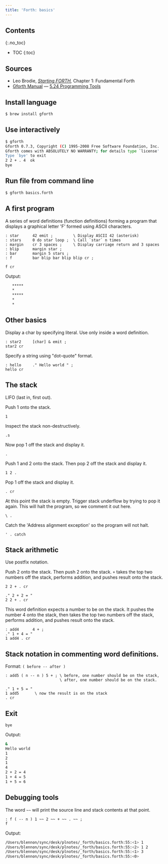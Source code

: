 ```yaml
---
title: 'Forth: basics'
---
```


## Contents
{:.no_toc}

* TOC
{:toc}


## Sources

* Leo Brodie, *[Starting FORTH],* Chapter 1: Fundamental Forth
* [Gforth Manual] — [5.24 Programming Tools]

[Gforth Manual]: https://www.complang.tuwien.ac.at/forth/gforth/Docs-html/
[5.24 Programming Tools]: https://www.complang.tuwien.ac.at/forth/gforth/Docs-html/Programming-Tools.html#Programming-Tools
[Starting FORTH]: https://www.forth.com/starting-forth/


## Install language

```sh
$ brew install gforth
```

## Use interactively
 
```sh
$ gforth
Gforth 0.7.3, Copyright (C) 1995-2008 Free Software Foundation, Inc.
Gforth comes with ABSOLUTELY NO WARRANTY; for details type `license'
Type `bye' to exit
2 2 + . 4  ok
bye
```


## Run file from command line

```sh
$ gforth basics.forth
```


## A first program

A series of word definitions (function definitions) forming a program
that displays a graphical letter 'F' formed using ASCII characters.

```forth
: star      42 emit ;         \ Display ASCII 42 (asterisk)
: stars     0 do star loop ;  \ Call `star` n times
: margin    cr 3 spaces ;     \ Display carriage return and 3 spaces
: blip      margin star ;
: bar       margin 5 stars ;
: f         bar blip bar blip blip cr ;

f cr
```

Output:

```sh
   *****
   *
   *****
   *
   *
```


## Other basics

Display a char by specifying literal. Use only inside a word definition.

```forth
: star2     [char] & emit ;
star2 cr
```

Specify a string using "dot-quote" format.

```forth
: hello     ." Hello world " ;
hello cr
```


## The stack

LIFO (last in, first out).

Push 1 onto the stack. 

```forth
1
```

Inspect the stack non-destructively.

```forth
.s
```

Now pop 1 off the stack and display it.

```forth
.
```

Push 1 and 2 onto the stack. Then pop 2 off the stack and display it.

```forth
1 2 .
```

Pop 1 off the stack and display it.

```forth
. cr
```

At this point the stack is empty. Trigger stack underflow by trying
to pop it again. This will halt the program, so we comment it out here.

```forth
\ .
```

Catch the 'Address alignment exception' so the program will not halt.

```forth
' . catch
```

## Stack arithmetic

Use postfix notation.

Push 2 onto the stack. Then push 2 onto the stack. `+` takes the top
two numbers off the stack, performs addition, and pushes result onto
the stack.

```forth
2 2 + . cr

." 2 + 2 = "
2 2 + . cr
```

This word definition expects a number to be on the stack. It pushes
the number 4 onto the stack, then takes the top two numbers off the
stack, performs addition, and pushes result onto the stack.

```forth
: add4      4 + ;
." 1 + 4 = "
1 add4 . cr
```


## Stack notation in commenting word definitions.

Format: `( before -- after )`

```forth
: add5 ( n -- n ) 5 + ; \ before, one number should be on the stack,
                        \ after, one number should be on the stack.

." 1 + 5 = "
1 add5       \ now the result is on the stack
. cr
```


## Exit

```forth
bye
```


Output:

```sh
&
Hello world 
1 
2 
1 
4 
2 + 2 = 4 
1 + 4 = 5 
1 + 5 = 6 
```


## Debugging tools

The word `~~` will print the source line and stack contents at that point.

```forth
: f ( -- n ) 1 ~~ 2 ~~ + ~~ . ~~ ;
f
```

Output:

```sh
/Users/blennon/sync/desk/plnotes/_forth/basics.forth:55:<1> 1 
/Users/blennon/sync/desk/plnotes/_forth/basics.forth:55:<2> 1 2 
/Users/blennon/sync/desk/plnotes/_forth/basics.forth:55:<1> 3 
/Users/blennon/sync/desk/plnotes/_forth/basics.forth:55:<0> 
```

